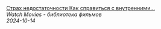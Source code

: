 <!--2024-10-14 14:31:09-->
<div class="yb">
  <a class="nodecor" href="/posts.html?filmy/strah_nedostatochnosti_kak_spravitsya_s_vnutrennimi_somneniyami">
    <img class="preview" data-videoid="tKRzI6xNyzI" src="https://i1.ytimg.com/vi/tKRzI6xNyzI/hqdefault.jpg" align="middle" alt="">
  </a>
  <div class="inlbl text">
    <a class="nodecor" href="/posts.html?filmy/strah_nedostatochnosti_kak_spravitsya_s_vnutrennimi_somneniyami">Страх недостаточности  Как справиться с внутренними...</a><br>
    <i class="smaller2">Watch Movies - библиотека фильмов</i><br>
    <i class="smaller3">2024-10-14</i>
  </div>
</div>

